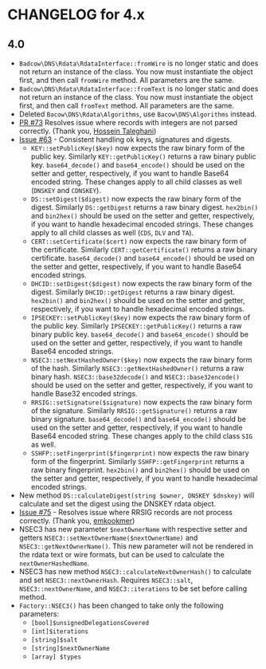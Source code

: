 CHANGELOG for 4.x
=================
## 4.0
* `Badcow\DNS\Rdata\RdataInterface::fromWire` is no longer static and does not return an instance of the class. You now
must instantiate the object first, and then call `fromWire` method. All parameters are the same.
* `Badcow\DNS\Rdata\RdataInterface::fromText` is no longer static and does not return an instance of the class. You now
must instantiate the object first, and then call `fromText` method. All parameters are the same.
* Deleted `Bacow\DNS\Rdata\Algorithms`, use `Bacow\DNS\Algorithms` instead. 
* [PR #73](https://github.com/Badcow/DNS/pull/73) Resolves issue where records with integers are not parsed correctly.
(Thank you, [Hossein Taleghani](https://github.com/a3dho3yn))
* [Issue #63](https://github.com/Badcow/DNS/issues/63) - Consistent handling ok keys, signatures and digests.
  * `KEY::setPublicKey($key)` now expects the raw binary form of the public key. Similarly `KEY::getPublicKey()` returns
  a raw binary public key. `base64_decode()` and `base64_encode()` should be used on the setter and getter, respectively,
  if you want to handle Base64 encoded string. These changes apply to all child classes as well (`DNSKEY` and `CDNSKEY`).
  * `DS::setDigest($digest)` now expects the raw binary form of the digest. Similarly `DS::getDigest` returns a raw binary
  digest. `hex2bin()` and `bin2hex()` should be used on the setter and getter, respectively, if you want to handle
  hexadecimal encoded strings. These changes apply to all child classes as well (`CDS`, `DLV` and `TA`).
  * `CERT::setCertificate($cert)` now expects the raw binary form of the certificate. Similarly `CERT::getCertificate()`
  returns a raw binary certificate. `base64_decode()` and `base64_encode()` should be used on the setter and getter, respectively,
  if you want to handle Base64 encoded strings.
  * `DHCID::setDigest($digest)` now expects the raw binary form of the digest. Similarly `DHCID::getDigest` returns a raw
  binary digest. `hex2bin()` and `bin2hex()` should be used on the setter and getter, respectively, if you want to handle
  hexadecimal encoded strings.
  * `IPSECKEY::setPublicKey($key)` now expects the raw binary form of the public key. Similarly `IPSECKEY::getPublicKey()`
  returns a raw binary public key. `base64_decode()` and `base64_encode()` should be used on the setter and getter, respectively,
  if you want to handle Base64 encoded strings.
  * `NSEC3::setNextHashedOwner($key)` now expects the raw binary form of the hash. Similarly `NSEC3::getNextHashedOwner()`
  returns a raw binary hash. `NSEC3::base32decode()` and `NSEC3::base32encode()` should be used on the setter and getter,
  respectively, if you want to handle Base32 encoded strings.
  * `RRSIG::setSignature($signature)` now expects the raw binary form of the signature. Similarly `RRSIG::getSignature()` returns
  a raw binary signature. `base64_decode()` and `base64_encode()` should be used on the setter and getter, respectively,
  if you want to handle Base64 encoded string. These changes apply to the child class `SIG` as well.
  * `SSHFP::setFingerprint($fingerprint)` now expects the raw binary form of the fingerprint. Similarly `SSHFP::getFingerprint`
  returns a raw binary fingerprint. `hex2bin()` and `bin2hex()` should be used on the setter and getter, respectively,
  if you want to handle hexadecimal encoded strings.
* New method `DS::calculateDigest(string $owner, DNSKEY $dnskey)` will calculate and set the digest using the DNSKEY rdata object. 
* [Issue #75](https://github.com/Badcow/DNS/issues/75) - Resolves issue where RRSIG records are not process correctly.
(Thank you, [emkookmer](https://github.com/emkookmer))
* NSEC3 has new parameter `$nextOwnerName` with respective setter and getters `NSEC3::setNextOwnerName($nextOwnerName)`
  and `NSEC3::getNextOwnerName()`. This new parameter will not be rendered in the rdata text or wire formats, but can be
  used to calculate the `nextOwnerHashedName`.
* NSEC3 has new method `NSEC3::calculateNextOwnerHash()` to calculate and set `NSEC3::nextOwnerHash`. Requires
  `NSEC3::salt`, `NSEC3::nextOwnerName`, and `NSEC3::iterations` to be set before calling method.
* `Factory::NSEC3()` has been changed to take only the following parameters:
  * `[bool]$unsignedDelegationsCovered`
  * `[int]$iterations`
  * `[string]$salt`
  * `[string]$nextOwnerName`
  * `[array] $types`


